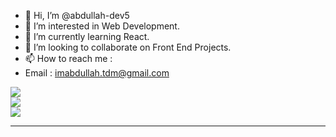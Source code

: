 - 👋 Hi, I’m @abdullah-dev5
- 👀 I’m interested in Web Development.
- 🌱 I’m currently learning React.
- 💞️ I’m looking to collaborate on Front End Projects.
- 📫 How to reach me :
- Email : imabdullah.tdm@gmail.com  

<!---
abdullah-dev5/abdullah-dev5 is a ✨ special ✨ repository because its `README.md` (this file) appears on your GitHub profile.
You can click the Preview link to take a look at your changes.
--->

![](https://github-readme-streak-stats.herokuapp.com/?user=abdullah-dev5&theme=prussian&hide_border=false)<br/>
![](https://github-readme-stats.vercel.app/api/top-langs/?username=abdullah-dev5&theme=prussian&hide_border=false&include_all_commits=true&count_private=true&layout=compact)<br/>
![](https://visitcount.itsvg.in/api?id=abdullah-dev5&icon=9&color=0)

---
 
